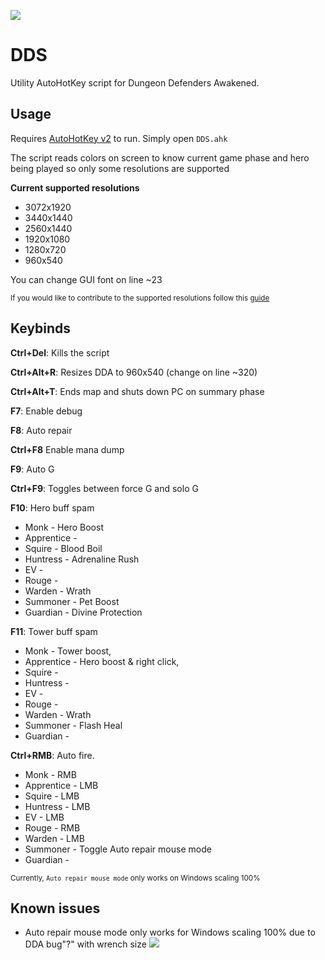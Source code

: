 ![](https://i.imgur.com/oZ3gHmt.png)

# DDS
Utility AutoHotKey script for Dungeon Defenders Awakened.  


## Usage
Requires [AutoHotKey v2](https://www.autohotkey.com/download/ahk-v2.exe) to run. Simply open `DDS.ahk`

The script reads colors on screen to know current game phase and hero being played so only some resolutions are supported

**Current supported resolutions**
- 3072x1920
- 3440x1440
- 2560x1440
- 1920x1080
- 1280x720
- 960x540

You can change GUI font on line ~23

<sub>If you would like to contribute to the supported resolutions follow this [guide](https://github.com/ODawson-Git/DDS/blob/main/resolutionContribution.md)</sub>

## Keybinds

**Ctrl+Del**: Kills the script

**Ctrl+Alt+R**: Resizes DDA to 960x540 (change on line ~320)

**Ctrl+Alt+T**: Ends map and shuts down PC on summary phase

**F7**: Enable debug  

**F8**: Auto repair 

**Ctrl+F8** Enable mana dump

**F9**: Auto G 

**Ctrl+F9**: Toggles between force G and solo G

**F10**: Hero buff spam
- Monk - Hero Boost
- Apprentice - 
- Squire - Blood Boil
- Huntress - Adrenaline Rush
- EV - 
- Rouge -
- Warden - Wrath
- Summoner - Pet Boost
- Guardian - Divine Protection

**F11**: Tower buff spam
- Monk - Tower boost,  
- Apprentice - Hero boost & right click,   
- Squire - 
- Huntress - 
- EV - 
- Rouge - 
- Warden - Wrath
- Summoner - Flash Heal
- Guardian -

**Ctrl+RMB**: Auto fire. 
- Monk - RMB
- Apprentice - LMB
- Squire - LMB
- Huntress - LMB
- EV - LMB
- Rouge - RMB
- Warden - LMB
- Summoner - Toggle Auto repair mouse mode
- Guardian -

<sub>Currently, `Auto repair mouse mode` only works on Windows scaling 100%</sub>

## Known issues
- Auto repair mouse mode only works for Windows scaling 100% due to DDA bug"?" with wrench size
![](https://i.imgur.com/fmfjFQL.jpeg)
